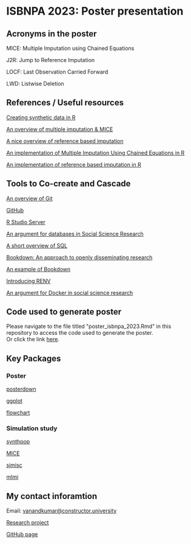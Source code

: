 # ISBNPA 2023: Poster presentation

## Acronyms in the poster

MICE: Multiple Imputation using Chained Equations  

J2R: Jump to Reference Imputation  

LOCF: Last Observation Carried Forward  

LWD: Listwise Deletion  

## References / Useful resources

[Creating synthetic data in R](https://www.r-bloggers.com/2019/01/generating-synthetic-data-sets-with-synthpop-in-r/)  

[An overview of multiple imputation & MICE](https://stefvanbuuren.name/fimd/)  

[A nice overview of reference based imputation](https://pubmed.ncbi.nlm.nih.gov/24138436/)  

[An implementation of Multiple Imputation Using Chained Equations in R](https://www.rdocumentation.org/packages/mice/versions/3.16.0/topics/mice)  

[An implementation of reference based imputation in R](https://search.r-project.org/CRAN/refmans/mlmi/html/refBasedCts.html)  

## Tools to Co-create and Cascade

[An overview of Git](https://www.youtube.com/watch?v=2ReR1YJrNOM)

[GitHub](https://github.com)

[R Studio Server](https://posit.co/products/open-source/rstudio-server/#:~:text=RStudio%20Server%20enables%20you%20to,server%2Dbased%20deployments%20of%20R.)  

[An argument for databases in Social Science Research](https://textbook.coleridgeinitiative.org/chap-db.html)  

[A short overview of SQL](https://www.freecodecamp.org/news/what-is-sql-database-definition-for-beginners/)  

[Bookdown: An approach to openly disseminating research](https://bookdown.org)  

[An example of Bookdown](https://csgillespie.github.io/efficientR/)  

[Introducing RENV](https://rstudio.github.io/renv/articles/renv.html)  

[An argument for Docker in social science research](https://journals.sagepub.com/doi/full/10.1177/25152459211017853)

## Code used to generate poster

Please navigate to the file titled "poster_isbnpa_2023.Rmd" in this repository to access the code used to generate the poster.  
Or click the link [here](https://github.com/Vinayak-NZ/poster_isbnpa_2023/blob/main/poster_isbnpa_2023.Rmd).  

## Key Packages  

### Poster

[posterdown](https://cran.r-project.org/web/packages/posterdown/index.html)  

[ggplot](https://cran.r-project.org/web/packages/ggplot2/index.html)  

[flowchart](https://cran.r-project.org/web/packages/DiagrammeR/index.html)  

### Simulation study

[synthpop](https://cran.r-project.org/web/packages/synthpop/index.html)    

[MICE](https://cran.r-project.org/web/packages/mice/index.html)  

[sjmisc](https://cran.r-project.org/web/packages/sjmisc/index.html)  

[mlmi](https://cran.r-project.org/web/packages/mlmi/index.html)  

## My contact inforamtion  

Email: vanandkumar@constructor.university  

[Research project](https://healthcascade.eu/co-creating-with-teambaby-cot/)  

[GitHub page](https://github.com/Vinayak-NZ)  





